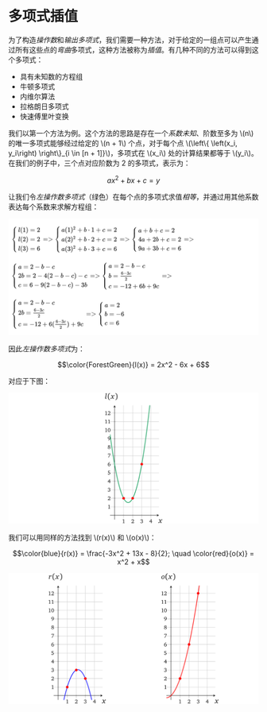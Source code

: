 # 多项式插值

为了构造*操作数*和*输出多项式*，我们需要一种方法，对于给定的一组点可以产生通过所有这些点的*弯曲*多项式，这种方法被称为*插值*。有几种不同的方法可以得到这个多项式：

* 具有未知数的方程组
* 牛顿多项式
* 内维尔算法
* 拉格朗日多项式
* 快速傅里叶变换

我们以第一个方法为例。这个方法的思路是存在一个*系数未知*、阶数至多为 \\(n\\) 的唯一多项式能够经过给定的 \\(n + 1\\) 个点，对于每个点 \\(\left\\{ \left(x_i, y_i\right) \right\\}_{i \in [n + 1]}\\)，多项式在 \\(x_i\\) 处的计算结果都等于 \\(y_i\\)。在我们的例子中，三个点对应阶数为 2 的多项式，表示为：

$$ax^2 + bx + c = y$$

让我们令*左操作数多项式*（绿色）在每个点的多项式求值*相等*，并通过用其他系数表达每个系数来求解方程组：

![img](./img/3/eq1.png)

因此*左操作数多项式*为：

$$\color{ForestGreen}{l(x)} = 2x^2 - 6x + 6$$

对应于下图：

![img](img/3/1*hAFtc6UZWhr34FA-ljVJ8w.png)

我们可以用同样的方法找到 \\(r(x)\\) 和 \\(o(x)\\)：

$$\color{blue}{r(x)} = \frac{-3x^2 + 13x - 8}{2}; \quad \color{red}{o(x)} = x^2 + x$$

![img](img/3/1*Cc3KRiEfoYsyoD098-X3DQ.png)
